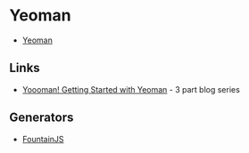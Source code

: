 # Yeoman

* [Yeoman](http://yeoman.io/)

## Links

* [Yoooman! Getting Started with Yeoman](https://blogs.msdn.microsoft.com/cdndevs/2014/11/24/yoooman-getting-started-with-yeoman-part-1/) - 3 part blog series

## Generators

* [FountainJS](http://fountainjs.io/)
